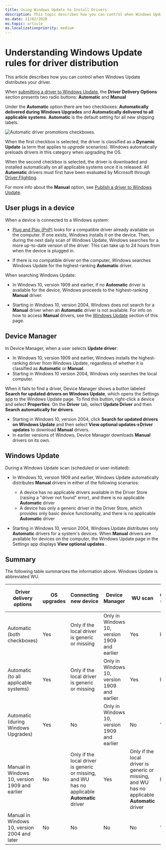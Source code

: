 ```yaml
---
title: Using Windows Update to Install Drivers
description: This topic describes how you can control when Windows Update distributes your driver.
ms.date: 11/02/2020
ms.topic: article
ms.localizationpriority: medium
---
```


# Understanding Windows Update rules for driver distribution

This article describes how you can control when Windows Update distributes your driver.

When [submitting a driver to Windows Update](publish-a-driver-to-windows-update.md), the **Driver Delivery Options** section presents two radio buttons: **Automatic** and **Manual**

Under the **Automatic** option there are two checkboxes: **Automatically delivered during Windows Upgrades** and **Automatically delivered to all applicable systems**. **Automatic** is the default setting for all new shipping labels.

![Automatic driver promotions checkboxes.](images/driver-delivery-options.png)

When the first checkbox is selected, the driver is classified as a **Dynamic Update** (a term that applies to *upgrade* scenarios). Windows automatically preloads drivers in this category when upgrading the OS.

When the second checkbox is selected, the driver is downloaded and installed automatically on all applicable systems once it is released. All **Automatic** drivers must first have been evaluated by Microsoft through [Driver Flighting](driver-flighting.md).

For more info about the **Manual** option, see [Publish a driver to Windows Update](publish-a-driver-to-windows-update.md).

## User plugs in a device

When a device is connected to a Windows system:

* [Plug and Play (PnP)](../kernel/introduction-to-plug-and-play.md) looks for a compatible driver already available on the computer. If one exists, Windows installs it on the device. Then, during the next daily scan of Windows Update, Windows searches for a more up-to-date version of the driver. This can take up to 24 hours from when the device is plugged in.

* If there is no compatible driver on the computer, Windows searches Windows Update for the highest-ranking **Automatic** driver.

When searching Windows Update:

* In Windows 10, version 1909 and earlier, if no **Automatic** driver is available for the device, Windows proceeds to the highest-ranking **Manual** driver.

* Starting in Windows 10, version 2004, Windows does not search for a **Manual** driver when an **Automatic** driver is not available. For info on how to access **Manual** drivers, see the [Windows Update](#windows-update) section of this page.

## Device Manager

In Device Manager, when a user selects **Update driver**:

* In Windows 10, version 1909 and earlier, Windows installs the highest-ranking driver from Windows Update, regardless of whether it is classified as **Automatic** or **Manual**.
* Starting in Windows 10 version 2004, Windows only searches the local computer.

When it fails to find a driver, Device Manager shows a button labeled **Search for updated drivers on Windows Update**, which opens the Settings app to the Windows Update page. To find this button, right-click a device and select **Properties**. On the **Driver** tab, select **Update Driver** and then **Search automatically for drivers**.

* Starting in Windows 10, version 2004, click **Search for updated drivers on Windows Update** and then select **View optional updates->Driver updates** to download **Manual** drivers.
* In earlier versions of Windows, Device Manager downloads **Manual** drivers on its own.

## Windows Update

During a Windows Update scan (scheduled or user-initiated):

* In Windows 10, version 1909 and earlier, Windows Update automatically distributes **Manual** drivers in either of the following scenarios:

    * A device has no applicable drivers available in the Driver Store (raising a "driver not found" error), and there is no applicable **Automatic** driver
    * A device has only a generic driver in the Driver Store, which provides only basic device functionality, and there is no applicable **Automatic** driver

* Starting in Windows 10, version 2004, Windows Update distributes only **Automatic** drivers for a system's devices. When **Manual** drivers are available for devices on the computer, the Windows Update page in the Settings app displays **View optional updates** .

## Summary

The following table summarizes the information above. Windows Update is abbreviated WU.

|Driver delivery options|OS upgrades|Connecting new device|Device Manager|WU scan|WU Optional updates page|
|-|-|-|-|-|-|
|Automatic (both checkboxes)|Yes|Only if the local driver is generic or missing|Only in Windows 10, version 1909 and earlier|Yes|No|
|Automatic (to all applicable systems)|Yes|Only if the local driver is generic or missing|Only in Windows 10, version 1909 and earlier|Yes|No|
|Automatic (during Windows Upgrades)|Yes|No|Only in Windows 10, version 1909 and earlier|No|Yes|
|Manual in Windows 10, version 1909 and earlier|No|Only if the local driver is generic or missing, and WU has no applicable **Automatic** driver|Yes|Only if the local driver is generic or missing, and WU has no applicable **Automatic** driver|N/A|
|Manual in Windows 10, version 2004 and later|No|No|No|No|Yes|

